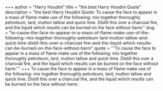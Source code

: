 +++
author = "Harry Houdini"
title = "the best Harry Houdini Quote"
description = "the best Harry Houdini Quote: To cause the face to appear in a mass of flame make use of the following: mix together thoroughly petroleum, lard, mutton tallow and quick lime. Distill this over a charcoal fire, and the liquid which results can be burned on the face without harm."
slug = "to-cause-the-face-to-appear-in-a-mass-of-flame-make-use-of-the-following:-mix-together-thoroughly-petroleum-lard-mutton-tallow-and-quick-lime-distill-this-over-a-charcoal-fire-and-the-liquid-which-results-can-be-burned-on-the-face-without-harm"
quote = '''To cause the face to appear in a mass of flame make use of the following: mix together thoroughly petroleum, lard, mutton tallow and quick lime. Distill this over a charcoal fire, and the liquid which results can be burned on the face without harm.'''
+++
To cause the face to appear in a mass of flame make use of the following: mix together thoroughly petroleum, lard, mutton tallow and quick lime. Distill this over a charcoal fire, and the liquid which results can be burned on the face without harm.

